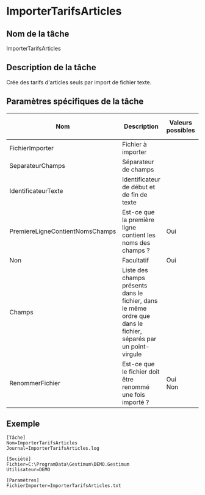 # ImporterTarifsArticles

## Nom de la tâche


ImporterTarifsArticles


## Description de la tâche


Crée des tarifs d'articles seuls par import de fichier texte.


## Paramètres spécifiques de la tâche










| Nom | Description | Valeurs possibles | Présence | Valeur par défaut |
|---|---|---|---|---|
| FichierImporter | Fichier à importer |   | Obligatoire |   |
| SeparateurChamps | Séparateur de champs |   | Facultatif | ; |
| IdentificateurTexte | Identificateur de début et de fin de texte |   | Facultatif |   |
| PremiereLigneContientNomsChamps | Est-ce que la première ligne contient les noms des champs ? | Oui
Non | Facultatif | Oui |
| Champs | Liste des champs présents dans le fichier, dans le même ordre que dans le fichier, séparés par un point-virgule |   | Facultatif |   |
| RenommerFichier | Est-ce que le fichier doit être renommé une fois importé ? | Oui <br>Non | Facultatif | Non |


## Exemple

````
[Tâche]
Nom=ImporterTarifsArticles
Journal=ImporterTarifsArticles.log

[Société]
Fichier=C:\ProgramData\Gestimum\DEMO.Gestimum
Utilisateur=DEMO

[Paramètres]
FichierImporter=ImporterTarifsArticles.txt
````